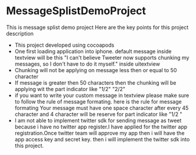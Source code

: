 # MessageSplistDemoProject
This is message splist demo project
Here are the key points for this project description
- This project developed using cocoapods 
- One first loading application into iphone. default message inside textview will be this "I can't believe Tweeter now supports chunking my messages, so I don't have to do it myself." inside uitextview
- Chunking will not be applying on message less then or equal to 50 character
- If message is greater then 50 characters then the chunking will be applying wit the part indicator like "1/2" "2/2"
- if you want to write your custom message in textview please make sure to follow the rule of message formating. here is the rule for message formating
Your message must have one space character after every 45 character and 4 character will be reserve for part indicator like "1/2 "
- I am not able to implement twitter sdk for sending message as tweet because i have no twitter app register.I have applied for the twitter app registration.Once twitter team will approve my app then i will have the app access key and secret key. then i will implement the twitter sdk into this project. 
